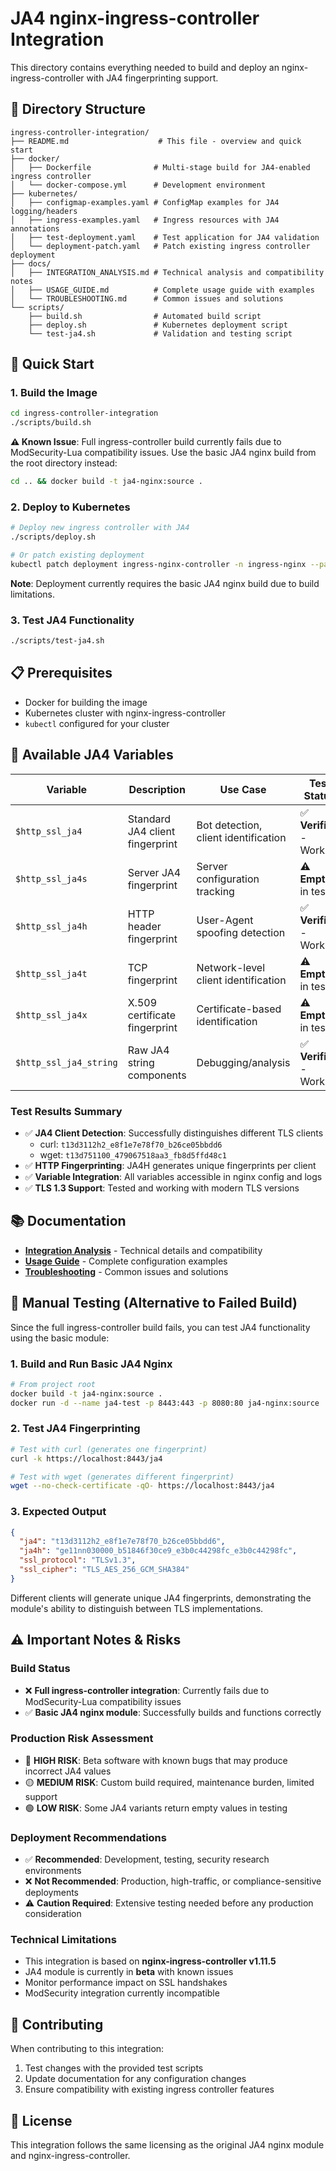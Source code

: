 # JA4 nginx-ingress-controller Integration

This directory contains everything needed to build and deploy an nginx-ingress-controller with JA4 fingerprinting support.

## 📁 Directory Structure

```
ingress-controller-integration/
├── README.md                    # This file - overview and quick start
├── docker/
│   ├── Dockerfile              # Multi-stage build for JA4-enabled ingress controller
│   └── docker-compose.yml      # Development environment
├── kubernetes/
│   ├── configmap-examples.yaml # ConfigMap examples for JA4 logging/headers
│   ├── ingress-examples.yaml   # Ingress resources with JA4 annotations
│   ├── test-deployment.yaml    # Test application for JA4 validation
│   └── deployment-patch.yaml   # Patch existing ingress controller deployment
├── docs/
│   ├── INTEGRATION_ANALYSIS.md # Technical analysis and compatibility notes
│   ├── USAGE_GUIDE.md          # Complete usage guide with examples
│   └── TROUBLESHOOTING.md      # Common issues and solutions
└── scripts/
    ├── build.sh                # Automated build script
    ├── deploy.sh               # Kubernetes deployment script
    └── test-ja4.sh             # Validation and testing script
```

## 🚀 Quick Start

### 1. Build the Image
```bash
cd ingress-controller-integration
./scripts/build.sh
```
**⚠️ Known Issue**: Full ingress-controller build currently fails due to ModSecurity-Lua compatibility issues. Use the basic JA4 nginx build from the root directory instead:
```bash
cd .. && docker build -t ja4-nginx:source .
```

### 2. Deploy to Kubernetes
```bash
# Deploy new ingress controller with JA4
./scripts/deploy.sh

# Or patch existing deployment
kubectl patch deployment ingress-nginx-controller -n ingress-nginx --patch-file kubernetes/deployment-patch.yaml
```
**Note**: Deployment currently requires the basic JA4 nginx build due to build limitations.

### 3. Test JA4 Functionality
```bash
./scripts/test-ja4.sh
```

## 📋 Prerequisites

- Docker for building the image
- Kubernetes cluster with nginx-ingress-controller
- `kubectl` configured for your cluster

## 🔧 Available JA4 Variables

| Variable | Description | Use Case | Test Status |
|----------|-------------|----------|-------------|
| `$http_ssl_ja4` | Standard JA4 client fingerprint | Bot detection, client identification | ✅ **Verified** - Working |
| `$http_ssl_ja4s` | Server JA4 fingerprint | Server configuration tracking | ⚠️ **Empty** in tests |
| `$http_ssl_ja4h` | HTTP header fingerprint | User-Agent spoofing detection | ✅ **Verified** - Working |
| `$http_ssl_ja4t` | TCP fingerprint | Network-level client identification | ⚠️ **Empty** in tests |
| `$http_ssl_ja4x` | X.509 certificate fingerprint | Certificate-based identification | ⚠️ **Empty** in tests |
| `$http_ssl_ja4_string` | Raw JA4 string components | Debugging/analysis | ✅ **Verified** - Working |

### Test Results Summary
- ✅ **JA4 Client Detection**: Successfully distinguishes different TLS clients
  - curl: `t13d3112h2_e8f1e7e78f70_b26ce05bbdd6`
  - wget: `t13d751100_479067518aa3_fb8d5ffd48c1`
- ✅ **HTTP Fingerprinting**: JA4H generates unique fingerprints per client
- ✅ **Variable Integration**: All variables accessible in nginx config and logs
- ✅ **TLS 1.3 Support**: Tested and working with modern TLS versions

## 📚 Documentation

- **[Integration Analysis](docs/INTEGRATION_ANALYSIS.md)** - Technical details and compatibility
- **[Usage Guide](docs/USAGE_GUIDE.md)** - Complete configuration examples  
- **[Troubleshooting](docs/TROUBLESHOOTING.md)** - Common issues and solutions

## 🧪 Manual Testing (Alternative to Failed Build)

Since the full ingress-controller build fails, you can test JA4 functionality using the basic module:

### 1. Build and Run Basic JA4 Nginx
```bash
# From project root
docker build -t ja4-nginx:source .
docker run -d --name ja4-test -p 8443:443 -p 8080:80 ja4-nginx:source
```

### 2. Test JA4 Fingerprinting
```bash
# Test with curl (generates one fingerprint)
curl -k https://localhost:8443/ja4

# Test with wget (generates different fingerprint)
wget --no-check-certificate -qO- https://localhost:8443/ja4
```

### 3. Expected Output
```json
{
  "ja4": "t13d3112h2_e8f1e7e78f70_b26ce05bbdd6",
  "ja4h": "ge11nn030000_b51846f30ce9_e3b0c44298fc_e3b0c44298fc",
  "ssl_protocol": "TLSv1.3",
  "ssl_cipher": "TLS_AES_256_GCM_SHA384"
}
```

Different clients will generate unique JA4 fingerprints, demonstrating the module's ability to distinguish between TLS implementations.

## ⚠️ Important Notes & Risks

### **Build Status**
- ❌ **Full ingress-controller integration**: Currently fails due to ModSecurity-Lua compatibility issues
- ✅ **Basic JA4 nginx module**: Successfully builds and functions correctly

### **Production Risk Assessment**
- 🔴 **HIGH RISK**: Beta software with known bugs that may produce incorrect JA4 values
- 🟡 **MEDIUM RISK**: Custom build required, maintenance burden, limited support
- 🟢 **LOW RISK**: Some JA4 variants return empty values in testing

### **Deployment Recommendations**
- ✅ **Recommended**: Development, testing, security research environments
- ❌ **Not Recommended**: Production, high-traffic, or compliance-sensitive deployments
- ⚠️ **Caution Required**: Extensive testing needed before any production consideration

### **Technical Limitations**
- This integration is based on **nginx-ingress-controller v1.11.5**
- JA4 module is currently in **beta** with known issues
- Monitor performance impact on SSL handshakes
- ModSecurity integration currently incompatible

## 🤝 Contributing

When contributing to this integration:
1. Test changes with the provided test scripts
2. Update documentation for any configuration changes
3. Ensure compatibility with existing ingress controller features

## 📄 License

This integration follows the same licensing as the original JA4 nginx module and nginx-ingress-controller.